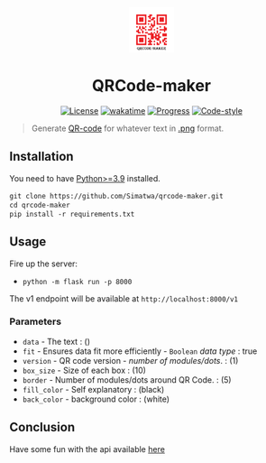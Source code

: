 
<p align="center">
<img src="assets/logo.png" height="80px"width="80px"></img>
</p>


<h1 align="center">QRCode-maker</h1>

<p align="center">
<a href="LICENSE"><img alt="License" src="https://img.shields.io/static/v1?logo=MIT&color=Blue&message=MIT&label=License"/></a>
<a href="https://wakatime.com/badge/github/Simatwa/qr-maker"><img src="https://wakatime.com/badge/github/Simatwa/qr-maker.svg" alt="wakatime"/></a>
<a href="#"><img src="https://img.shields.io/static/v1?label=Development&message=Alpha&color=Orange&logo=progress" alt="Progress"/></a>
<a href="#"><img src="https://img.shields.io/static/v1?label=Code Style&message=Black&color=black&logo=Black" alt="Code-style"/></a>
</p>

> Generate [QR-code](https://en.wikipedia.org/wiki/QR_code) for whatever text in [.png](https://en.wikipedia.org/wiki/PNG) format.

## Installation

You need to have [Python>=3.9](python.org) installed.

```
git clone https://github.com/Simatwa/qrcode-maker.git
cd qrcode-maker
pip install -r requirements.txt
```

## Usage
Fire up the server:

- `python -m flask run -p 8000`

The v1 endpoint will be available at `http://localhost:8000/v1`

### Parameters 

- `data` - The text : ()
- `fit` - Ensures data fit more efficiently - `Boolean` *data type* : true
- `version` - QR code version  - *number of modules/dots*. : (1)
- `box_size` - Size of each box : (10)
- `border` - Number of modules/dots around QR Code. : (5)
- `fill_color` - Self explanatory : (black)
- `back_color` - background color : (white)

## Conclusion

Have some fun with the api available [here](qrcode.pythoanywhere.com/v1?data=hello)